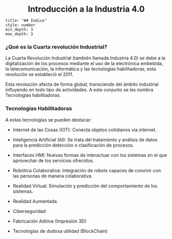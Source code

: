 <center style="font-weight: bold; font-size: 25 "> Introducción a la Industria 4.0</center>

```toc
title: "## Índice"
style: number 
min_depth: 3 
max_depth: 3
```

### ¿Qué es la Cuarta revolución Industrial?

La Cuarta Revolución Industrial (también llamada Industria 4.0) se debe a la digitalización de los procesos mediante el uso de la electrónica embebida, la telecomunicación, la informática y las tecnologías habilitadoras, esta revolución se estableció el 2011.

Esta revolución afecta de forma global, transciende del ámbito industrial influyendo en todo tipo de actividades. A este conjunto se les nombra Tecnologías habilitadoras.

### Tecnologías Habilitadoras

A estas tecnologías se pueden destacar:

- Internet de las Cosas (IOT):
Conecta objetos cotidianos vía internet.

- Inteligencia Artificial (AI):
Se trata del tratamiento y análisis de datos para la predicción detección o clasificación de 
procesos.

- Interfaces HMI:
Nuevas formas de interactuar con los sistemas en el que aprovechar de los servicios ofrecidos.

- Robótica Colaborativa:
Integración de robots capaces de convivir con las personas de manera colaborativa. 

- Realidad Virtual:
Simulación y predicción del comportamiento de los sistemas.

- Realidad Aumentada

- Ciberseguridad

- Fabricación Aditiva (Impresión 3D)

- Tecnologías de dudosa utilidad (BlockChain)



